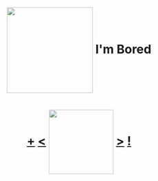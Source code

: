 <h1 align="center"></a> <a href="https://t.me/GojouSats"><img align="center" src="https://chpic.su/_data/stickers/s/Sorcery_Fight/Sorcery_Fight_056.webp" height="200px"></a> I'm Bored

<h1 align="center"> <a href="https://t.me/GojouSats">+</a> <a href="https://octo-ring.com/p/GojouSats/prev"><</a> <a href="https://octo-ring.com">
<img align="center" src="https://media.discordapp.net/attachments/856404208445292545/995328704580431962/octa.png" height="150px"></a> <a href="https://octo-ring.com/p/GojouSats/next">></a> <a href="https://t.me/GojouSats">!</a>

